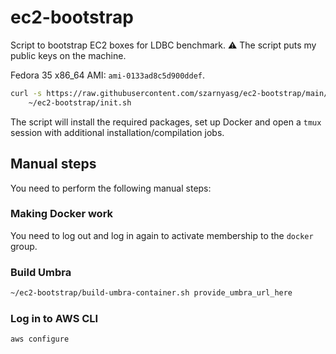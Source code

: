 # ec2-bootstrap

Script to bootstrap EC2 boxes for LDBC benchmark.
:warning: The script puts my public keys on the machine.

Fedora 35 x86_64 AMI: `ami-0133ad8c5d900ddef`.

```bash
curl -s https://raw.githubusercontent.com/szarnyasg/ec2-bootstrap/main/bootstrap.sh | bash && \
    ~/ec2-bootstrap/init.sh
```

The script will install the required packages, set up Docker and open a `tmux` session with additional installation/compilation jobs.

## Manual steps

You need to perform the following manual steps:

### Making Docker work

You need to log out and log in again to activate membership to the `docker` group.

### Build Umbra

```bash
~/ec2-bootstrap/build-umbra-container.sh provide_umbra_url_here
```

### Log in to AWS CLI

```bash
aws configure
```
